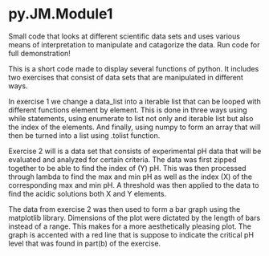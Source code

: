 # py.JM.Module1
Small code that looks at different scientific data sets and uses various means of interpretation to manipulate and catagorize the data. Run code for full demonstration! 

This is a short code made to display several functions of python. It includes two exercises that consist of data sets that are manipulated in different ways.  

In exercise 1 we change a data_list into a iterable list that can be looped with different functions element by element. This is done in three ways using while statements, using enumerate to list not only and iterable list but also the index of the elements. And finally, using numpy to form an array that will then be turned into a list using .tolist function. 

Exercise 2 will is a data set that consists of experimental pH data that will be evaluated and analyzed for certain criteria. The data was first zipped together to be able to find the index of (Y) pH. This was then processed through lambda to find the max and min pH as well as the index (X) of the corresponding max and min pH. A threshold was then applied to the data to find the acidic solutions both X and Y elements.  

The data from exercise 2 was then used to form a bar graph using the matplotlib library. Dimensions of the plot were dictated by the length of bars instead of a range. This makes for a more aesthetically pleasing plot. The graph is accented with a red line that is suppose to indicate the critical pH level that was found in part(b) of the exercise.  
